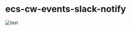 # ecs-cw-events-slack-notify

![test](https://github.com/onigra/ecs-cw-events-slack-notify/workflows/test/badge.svg)

